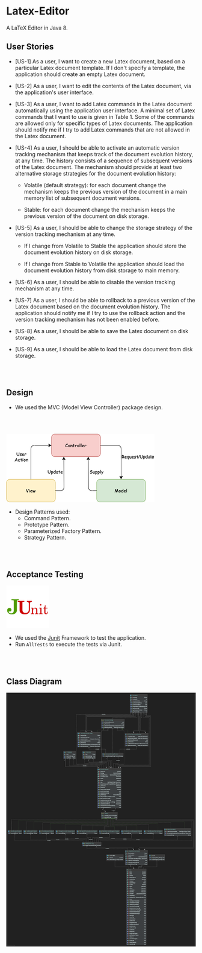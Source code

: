 # Latex-Editor

A LaTeX Editor in Java 8.

## User Stories

* [US-1] As a user, I want to create a new Latex document, based on a particular Latex document template. If I don't specify a template, the application should create an empty Latex document.

* [US-2] As a user, I want to edit the contents of the Latex document, via the application's user interface.

* [US-3] As a user, I want to add Latex commands in the Latex document automatically using the application user interface. A minimal set of Latex commands that I want to use is given in Table 1. Some of the commands are allowed only for specific types of Latex documents. The application should notify me if I try to add Latex commands that are not allowed in the Latex document.

* [US-4] As a user, I should be able to activate an automatic version tracking mechanism that keeps track of the document evolution history, at any time. The history consists of a sequence of subsequent versions of the Latex document. The mechanism should provide at least two alternative storage strategies for the document evolution history:

    * Volatile (default strategy): for each document change the mechanism keeps the previous version of the document in a main memory list of subsequent document versions.

    * Stable: for each document change the mechanism keeps the previous version of the document on disk storage.

* [US-5] As a user, I should be able to change the storage strategy of the version tracking mechanism at any time.

    * If I change from Volatile to Stable the application should store the document evolution history on disk storage.

    * If I change from Stable to Volatile the application should load the document evolution history from disk storage to main memory.

* [US-6] As a user, I should be able to disable the version tracking mechanism at any time.

* [US-7] As a user, I should be able to rollback to a previous version of the Latex document based on the document evolution history. The application should notify me if I try to use the rollback action and the version tracking mechanism has not been enabled before.

* [US-8] As a user, I should be able to save the Latex document on disk storage.

* [US-9] As a user, I should be able to load the Latex document from disk storage.
<br/>
<br/>

## Design
* We used the MVC (Model View Controller) package design.
<br/>
<br/>

![](src/assets/mvc.png)
* Design Patterns used:
    * Command Pattern.
    * Prototype Pattern.
    * Parameterized Factory Pattern.
    * Strategy Pattern.
<br/>
<br/>

## Acceptance Testing
![](src/assets/JUnit.png)
* We used the [Junit](https://github.com/junit-team/junit4) Framework to test the application.<br/>
* Run `AllTests` to execute the tests via Junit.
<br/>
<br/>

## Class Diagram
![Class Diagram](https://github.com/AlexandrosAlexiou/Latex-Editor/blob/master/Class%20Diagram.png)